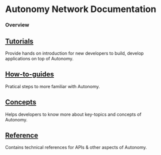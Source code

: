
# Autonomy Network Documentation


### Overview


## [Tutorials](./Tutorials/index.md)
Provide hands on introduction for new developers to build, develop applications on top of Autonomy.
## [How-to-guides](./How-to-guides/index.md)
Pratical steps to more familiar with Autonomy.
## [Concepts](./Concepts/index.md)
Helps developers to know more about key-topics and concepts of Autonomy. 
## [Reference](./Reference/index.md)
Contains technical references for APIs & other aspects of Autonomy.